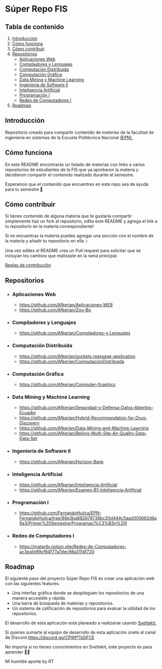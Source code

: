 # Súper Repo FIS

## Tabla de contenido

1. [Introducción](#introducción)
2. [Cómo funciona](#cómo-funciona)
3. [Cómo contribuir](#cómo-contribuir)
4. [Repositorios](#repositorios)
   - [Aplicaciones Web](#aplicaciones-web)
   - [Compiladores y Lenguajes](#compiladores-y-lenguajes)
   - [Computación Distribuida](#computación-distribuida)
   - [Computación Gráfica](#computación-gráfica)
   - [Data Mining y Machine Learning](#data-mining-y-machine-learning)
   - [Ingeniería de Software II](#ingeniería-de-software-ii)
   - [Inteligencia Artificial](#inteligencia-artificial)
   - [Programación I](#programación-i)
   - [Redes de Computadores I](#redes-de-computadores-i)
5. [Roadmap](#roadmap)

## Introducción

Repositorio creado para compartir contenido de materias de la facultad de ingeniería en sistemas de la Escuela Politécnica Nacional [(EPN).](https://www.epn.edu.ec/)

## Cómo funciona

En este README encontrarás un listado de materias con links a varios repositorios de estudiantes de la FIS que ya aprobaron la materia y decidieron compartir el contenido realizado durante el semestre.

Esperamos que el contenido que encuentres en este repo sea de ayuda para tu semestre 🚀

## Cómo contribuir

Si tienes contenido de alguna materia que te gustaría compartir simplemente haz un fork al repositorio, edita este README y agrega el link a tu repositorio en la materia correspondiente!

Si no encuentras la materia puedes agregar una sección con el nombre de la materia y añadir tu repositorio en ella 💥

Una vez edites el README crea un Pull request para solicitar que se incluyan los cambios que realizaste en la rama principal.

[Reglas de contribución](https://github.com/AEIS-FIS-EPN/super-repo-fis/blob/main/CONTRIBUTING.md)

## Repositorios

- ### Aplicaciones Web

  - https://github.com/Afkerian/Aplicaciones-WEB
  - https://github.com/Afkerian/Zoo-Bo

- ### Compiladores y Lenguajes

  - https://github.com/Afkerian/Compiladores-y-Lenguajes

- ### Computación Distribuida

  - https://github.com/Afkerian/sockets-message-application
  - ⁠https://github.com/Afkerian/ComputacionDistribuida

- ### Computación Gráfica

  - https://github.com/Afkerian/Computer-Graphics

- ### Data Mining y Machine Learning

  - ⁠https://github.com/Afkerian/Seguridad-y-Defensa-Datos-Abiertos-Ecuador
  - ⁠https://github.com/Afkerian/Hybrid-Recommendation-for-Drug-Discovery
  - ⁠https://github.com/Afkerian/Data-Mining-and-Machine-Learning
  - ⁠https://github.com/Afkerian/Beijing-Multi-Site-Air-Quality-Data-Data-Set

- ### Ingeniería de Software II

  - https://github.com/Afkerian/Horizon-Bank

- ### Inteligencia Artificial

  - https://github.com/Afkerian/Inteligencia-Artificial
  - https://github.com/Afkerian/Examen-B1-Inteligencia-Artificial

- ### Programación I

  - https://github.com/FernandoHuilca/EPN-FernandoHuilca/tree/88e3ba882679738bc20d444c5aad305662d6a9a3/Primer%20Semestre/Programaci%C3%B3n%20I

- ### Redes de Computadores I

  - https://matardy.notion.site/Redes-de-Computadores-ac3ea1e99cf94f77a7dec98a3114f720

## Roadmap

El siguiente paso del proyecto Súper Repo FIS es crear una aplicación web con las siguientes features:

- Una interfaz gráfica donde se desplieguen los repositorios de una manera accesible y rápida.
- Una barra de búsqueda de materias y repositorios.
- Un sistema de calificación de repositorios para evaluar la utilidad de los repositorios.

El desarrollo de esta aplicación está planeado a realizarse usando [Sveltekit.](https://kit.svelte.dev/)

Si quieres sumarte al equipo de desarrollo de esta aplicación únete al canal de Discord https://discord.gg/CPWPTbDFCE

No importa si no tienes conocimientos en Sveltekit, este proyecto es para aprender 🙌🏻

Mi humilde aporte by RT
